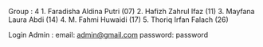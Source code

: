 Group  : 4
    1. Faradisha Aldina Putri (07)
    2. Hafizh Zahrul Ifaz (11)
    3. Mayfana Laura Abdi (14)
    4. M. Fahmi Huwaidi (17)
    5. Thoriq Irfan Falach (26)

Login Admin :
email: admin@gmail.com
password: password

